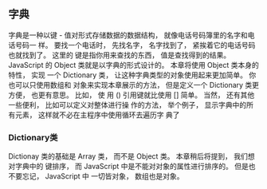 ## 字典

 字典是一种以键 - 值对形式存储数据的数据结构， 就像电话号码簿里的名字和电话号码一
样。 要找一个电话时， 先找名字， 名字找到了， 紧挨着它的电话号码也就找到了。 这里的
键是指你用来查找的东西， 值是查找得到的结果。
JavaScript 的 Object 类就是以字典的形式设计的。 本章将使用 Object 类本身的特性， 实现
一个 Dictionary 类， 让这种字典类型的对象使用起来更加简单。 你也可以只使用数组和
对象来实现本章展示的方法， 但是定义一个 Dictionary 类更方便， 也更有意思。 比如， 使
用 () 引用键就比使用 [] 简单。 当然， 还有其他一些便利， 比如可以定义对整体进行操
作的方法， 举个例子， 显示字典中的所有元素， 这样就不必在主程序中使用循环去遍历字
典了

### Dictionary类
Dictionay 类的基础是 Array 类， 而不是 Object 类。 本章稍后将提到， 我们想对字典中的
键排序， 而 JavaScript 中是不能对对象的属性进行排序的。 但是也不要忘记， JavaScript 中
一切皆对象， 数组也是对象。
 

